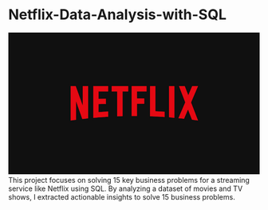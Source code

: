 # Netflix-Data-Analysis-with-SQL

![netflix.logo](https://github.com/senguptariya38-ux/Netflix-Data-Analysis-with-SQL/blob/main/netflix.logo.jpg)
This project focuses on solving 15 key business problems for a streaming service like Netflix using SQL. By analyzing a dataset of movies and TV shows, I extracted actionable insights to solve 15 business problems.

